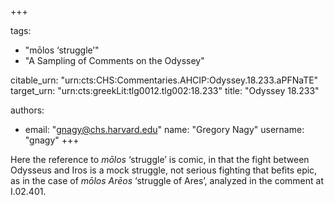 +++

tags:
- "mōlos ‘struggle’"
- "A Sampling of Comments on the Odyssey"

citable_urn: "urn:cts:CHS:Commentaries.AHCIP:Odyssey.18.233.aPFNaTE"
target_urn: "urn:cts:greekLit:tlg0012.tlg002:18.233"
title: "Odyssey 18.233"

authors:
- email: "gnagy@chs.harvard.edu"
  name: "Gregory Nagy"
  username: "gnagy"
+++

<p>Here the reference to <em>mōlos</em> ‘struggle’ is comic, in that the fight between Odysseus and Iros is a mock struggle, not serious fighting that befits epic, as in the case of <em>mōlos Arēos</em> ‘struggle of Ares’, analyzed in the comment at I.02.401.  </p>
